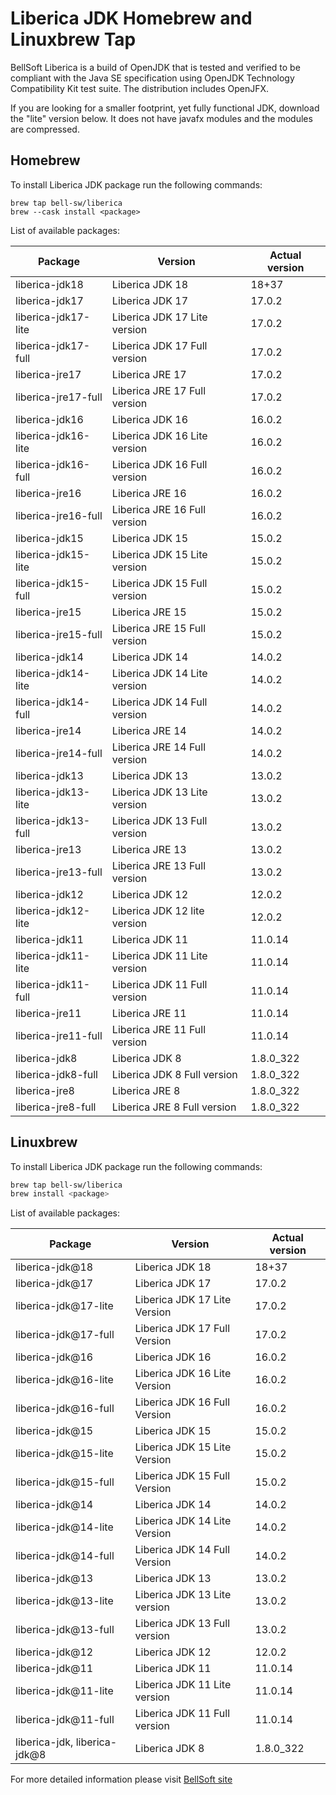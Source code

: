 # Liberica JDK Homebrew and Linuxbrew Tap

BellSoft Liberica is a build of OpenJDK that is tested and verified to be compliant with the Java SE specification using OpenJDK Technology Compatibility Kit test suite. The distribution includes OpenJFX.

If you are looking for a smaller footprint, yet fully functional JDK, download the "lite" version below.
It does not have javafx modules and the modules are compressed.

## Homebrew

To install Liberica JDK package run the following commands:

```shell
brew tap bell-sw/liberica
brew --cask install <package>
```

List of available packages:

| Package | Version | Actual version |
| ------- | ------- | -------------- |
| liberica-jdk18 | Liberica JDK 18 | 18+37 |
| liberica-jdk17 | Liberica JDK 17 | 17.0.2 |
| liberica-jdk17-lite | Liberica JDK 17 Lite version | 17.0.2 |
| liberica-jdk17-full | Liberica JDK 17 Full version | 17.0.2 |
| liberica-jre17 | Liberica JRE 17 | 17.0.2 |
| liberica-jre17-full | Liberica JRE 17 Full version | 17.0.2 |
| liberica-jdk16 | Liberica JDK 16 | 16.0.2 |
| liberica-jdk16-lite | Liberica JDK 16 Lite version | 16.0.2 |
| liberica-jdk16-full | Liberica JDK 16 Full version | 16.0.2 |
| liberica-jre16 | Liberica JRE 16 | 16.0.2 |
| liberica-jre16-full | Liberica JRE 16 Full version | 16.0.2 |
| liberica-jdk15 | Liberica JDK 15 | 15.0.2 |
| liberica-jdk15-lite | Liberica JDK 15 Lite version | 15.0.2 |
| liberica-jdk15-full | Liberica JDK 15 Full version | 15.0.2 |
| liberica-jre15 | Liberica JRE 15 | 15.0.2 |
| liberica-jre15-full | Liberica JRE 15 Full version | 15.0.2 |
| liberica-jdk14 | Liberica JDK 14 | 14.0.2 |
| liberica-jdk14-lite | Liberica JDK 14 Lite version | 14.0.2 |
| liberica-jdk14-full | Liberica JDK 14 Full version | 14.0.2 |
| liberica-jre14 | Liberica JRE 14 | 14.0.2 |
| liberica-jre14-full | Liberica JRE 14 Full version | 14.0.2 |
| liberica-jdk13 | Liberica JDK 13 | 13.0.2 |
| liberica-jdk13-lite | Liberica JDK 13 Lite version | 13.0.2 |
| liberica-jdk13-full | Liberica JDK 13 Full version | 13.0.2 |
| liberica-jre13 | Liberica JRE 13 | 13.0.2 |
| liberica-jre13-full | Liberica JRE 13 Full version | 13.0.2 |
| liberica-jdk12 | Liberica JDK 12 | 12.0.2 |
| liberica-jdk12-lite | Liberica JDK 12 lite version | 12.0.2 |
| liberica-jdk11 | Liberica JDK 11 | 11.0.14 |
| liberica-jdk11-lite | Liberica JDK 11 Lite version | 11.0.14 |
| liberica-jdk11-full | Liberica JDK 11 Full version | 11.0.14 |
| liberica-jre11 | Liberica JRE 11 | 11.0.14 |
| liberica-jre11-full | Liberica JRE 11 Full version | 11.0.14 |
| liberica-jdk8 | Liberica JDK 8 | 1.8.0_322 |
| liberica-jdk8-full | Liberica JDK 8 Full version | 1.8.0_322 |
| liberica-jre8 | Liberica JRE 8 | 1.8.0_322 |
| liberica-jre8-full | Liberica JRE 8 Full version | 1.8.0_322 |

## Linuxbrew

To install Liberica JDK package run the following commands:

```sh
brew tap bell-sw/liberica
brew install <package>
```

List of available packages:

| Package | Version | Actual version |
| ------- | ------- | -------------- |
| liberica-jdk@18 | Liberica JDK 18 | 18+37 |
| liberica-jdk@17 | Liberica JDK 17 | 17.0.2 |
| liberica-jdk@17-lite | Liberica JDK 17 Lite Version | 17.0.2 |
| liberica-jdk@17-full | Liberica JDK 17 Full Version | 17.0.2 |
| liberica-jdk@16 | Liberica JDK 16 | 16.0.2 |
| liberica-jdk@16-lite | Liberica JDK 16 Lite Version | 16.0.2 |
| liberica-jdk@16-full | Liberica JDK 16 Full Version | 16.0.2 |
| liberica-jdk@15 | Liberica JDK 15 | 15.0.2 |
| liberica-jdk@15-lite | Liberica JDK 15 Lite Version | 15.0.2 |
| liberica-jdk@15-full | Liberica JDK 15 Full Version | 15.0.2 |
| liberica-jdk@14 | Liberica JDK 14 | 14.0.2 |
| liberica-jdk@14-lite | Liberica JDK 14 Lite Version | 14.0.2 |
| liberica-jdk@14-full | Liberica JDK 14 Full Version | 14.0.2 |
| liberica-jdk@13 | Liberica JDK 13 | 13.0.2 |
| liberica-jdk@13-lite | Liberica JDK 13 Lite version | 13.0.2 |
| liberica-jdk@13-full | Liberica JDK 13 Full version | 13.0.2 |
| liberica-jdk@12 | Liberica JDK 12 | 12.0.2 |
| liberica-jdk@11 | Liberica JDK 11 | 11.0.14 |
| liberica-jdk@11-lite | Liberica JDK 11 Lite version | 11.0.14 |
| liberica-jdk@11-full | Liberica JDK 11 Full version | 11.0.14 |
| liberica-jdk, liberica-jdk@8 | Liberica JDK 8 | 1.8.0_322 |

For more detailed information please visit [BellSoft site](https://bell-sw.com) 
